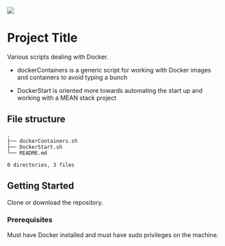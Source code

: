 <img align="center" src="./relative/path/to/image.svg">

# Project Title

Various scripts dealing with Docker.
* dockerContainers is a generic script for working with Docker images and containers to avoid typing a bunch

* DockerStart is oriented more towards automating the start up and working with a MEAN stack project

## File structure
```
.
├── dockerContainers.sh
├── DockerStart.sh
└── README.md

0 directories, 3 files
```
## Getting Started

Clone or download the repository.

### Prerequisites

Must have Docker installed and must have sudo privileges on the machine.

